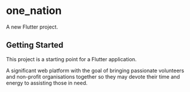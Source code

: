 # one_nation

A new Flutter project.

## Getting Started

This project is a starting point for a Flutter application.

A significant web platform with the goal of bringing passionate volunteers and non-profit organisations together so they may devote their time and energy to assisting those in need.